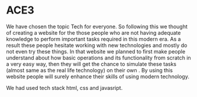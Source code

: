 # ACE3
We have chosen the topic Tech for everyone. So following this we thought of creating a website 
for the those people who are not having adequate knowledge to perform important tasks required
in this modern era. As a result these people hesitate working with new technologies and mostly
do not even try these things. In that website we planned to first make people understand
about how   basic operations and its functionality from scratch in a very easy way, then they
will get the chance to simulate these tasks (almost same as the real life technology) on 
their own . By using this website people will surely enhance their skills of using modern 
technology.

We had used tech stack html, css and javasript.
